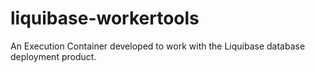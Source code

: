 # liquibase-workertools
An Execution Container developed to work with the Liquibase database deployment product.
